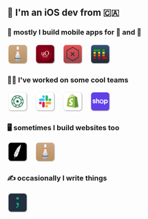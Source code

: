## 👋 I'm an iOS dev from 🇨🇦

### 📱 mostly I build mobile apps for 🤖 and 🍎

<a href="https://github.com/autoreleasefool/bowling-companion"><img src="https://github.com/autoreleasefool/autoreleasefool/raw/main/icons/BowlingCompanion.png" width="48px" height="48px" /></a>
<img width="8px" />
<a href="https://github.com/autoreleasefool/campus-guide"><img src="https://github.com/autoreleasefool/autoreleasefool/raw/main/icons/CampusGuide.png" width="48px" height="48px" /></a>
<img width="8px" />
<a href="https://github.com/autoreleasefool/hive-for-ios"><img src="https://github.com/autoreleasefool/autoreleasefool/raw/main/icons/HiveMind.png" width="48px" height="48px" /></a>
<img width="8px" />
<a href="https://github.com/autoreleasefool/myLeaderboard"><img src="https://github.com/autoreleasefool/autoreleasefool/raw/main/icons/MyLeaderboard.png" width="48px" height="48px" /></a>

### 🧑‍💻 I've worked on some cool teams

<a href="https://www.atob.com"><img src="https://github.com/autoreleasefool/autoreleasefool/raw/main/icons/AtoB.png" width="48px" height="48px" /></a>
<img width="8px" />
<a href="https://slack.com"><img src="https://github.com/autoreleasefool/autoreleasefool/raw/main/icons/Slack.png" width="48px" height="48px" /></a>
<img width="8px" />
<a href="https://shopify.com/mobile"><img src="https://github.com/autoreleasefool/autoreleasefool/raw/main/icons/Shopify.png" width="48px" height="48px" /></a>
<img width="8px" />
<a href="https://shop.app"><img src="https://github.com/autoreleasefool/autoreleasefool/raw/main/icons/Shop.png" width="48px" height="48px" /></a>

### 🖥 sometimes I build websites too

<a href="https://thebrokenquillsociety.com"><img src="https://github.com/autoreleasefool/autoreleasefool/raw/main/icons/BrokenQuill.png" width="48px" height="48px" /></a>
<img width="8px" />
<a href="https://bowlingcompanion.ca"><img src="https://github.com/autoreleasefool/autoreleasefool/raw/main/icons/BowlingCompanion.png" width="48px" height="48px" /></a>

### ✍️ occasionally I write things

<a href="https://runcode.blog"><img width="48px" height="48px" src="https://github.com/autoreleasefool/autoreleasefool/raw/main/icons/RunCodeRunCode.png" /></a>
